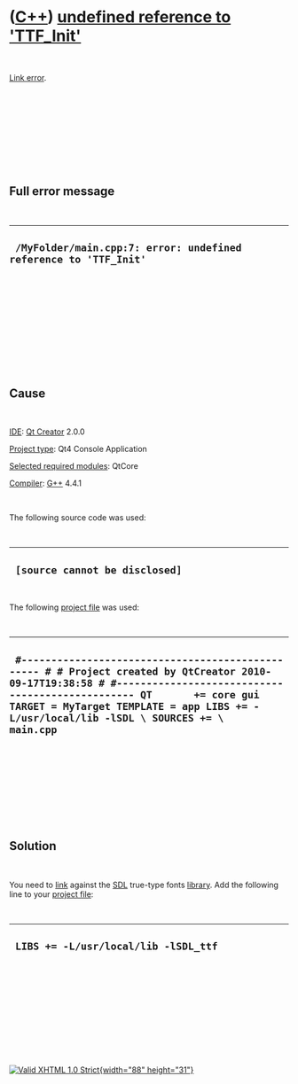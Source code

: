 



 

 

 

 

 

([C++](Cpp.htm)) [undefined reference to 'TTF\_Init'](CppLinkErrorUndefinedReferenceToTTF_Init.htm)
===================================================================================================

 

[Link error](CppLinkError.htm).

 

 

 

 

 

Full error message
------------------

 

  -------------------------------------------------------------------
  ` /MyFolder/main.cpp:7: error: undefined reference to 'TTF_Init'`
  -------------------------------------------------------------------

 

 

 

 

 

 

Cause
-----

 

[IDE](CppIde.htm): [Qt Creator](CppQt.htm) 2.0.0

[Project type](CppQtProjectType.htm): Qt4 Console Application

[Selected required modules](CppQtCreatorSelectRequiredModules.png):
QtCore

[Compiler](CppCompiler.htm): [G++](CppGpp.htm) 4.4.1

 

The following source code was used:

 

  ---------------------------------
  ` [source cannot be disclosed]`
  ---------------------------------

 

The following [project file](CppQtProjectFile.htm) was used:

 

  ----------------------------------------------------------------------------------------------------------------------------------------------------------------------------------------------------------------------------------------------------------------------------------
  ` #------------------------------------------------- # # Project created by QtCreator 2010-09-17T19:38:58 # #------------------------------------------------- QT       += core gui TARGET = MyTarget TEMPLATE = app LIBS += -L/usr/local/lib -lSDL \ SOURCES += \     main.cpp`
  ----------------------------------------------------------------------------------------------------------------------------------------------------------------------------------------------------------------------------------------------------------------------------------

 

 

 

 

 

Solution
--------

 

You need to [link](CppLink.htm) against the [SDL](CppSdl.htm) true-type
fonts [library](CppLibrary.htm). Add the following line to your [project
file](CppQtProjectFile.htm):

 

  ---------------------------------------
  ` LIBS += -L/usr/local/lib -lSDL_ttf`
  ---------------------------------------

 

 

 

 

 





 

[![Valid XHTML 1.0 Strict](valid-xhtml10.png){width="88"
height="31"}](http://validator.w3.org/check?uri=referer)
